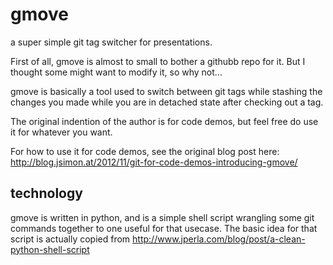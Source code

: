gmove
=====

a super simple git tag switcher for presentations.

First of all, gmove is almost to small to bother a githubb repo for it. But I thought some might want to modify it, so why not...

gmove is basically a tool used to switch between git tags while stashing the changes you made while you are in detached state after checking out a tag.

The original indention of the author is for code demos, but feel free do use it for whatever you want.

For how to use it for code demos, see the original blog post here: http://blog.jsimon.at/2012/11/git-for-code-demos-introducing-gmove/

technology
----------

gmove is written in python, and is a simple shell script wrangling some git commands together to one useful for that usecase. The basic idea for that script is actually copied from http://www.jperla.com/blog/post/a-clean-python-shell-script